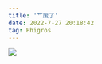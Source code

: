 ```yaml
---
title: '艹废了'
date: 2022-7-27 20:18:42
tag: Phigros
---
```

<img src="https://resource.huahuo-cn.tk/media/blog/Phigros/云女孩.jpg" />

